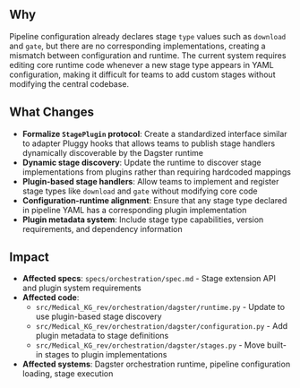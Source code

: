 ## Why

Pipeline configuration already declares stage `type` values such as `download` and `gate`, but there are no corresponding implementations, creating a mismatch between configuration and runtime. The current system requires editing core runtime code whenever a new stage type appears in YAML configuration, making it difficult for teams to add custom stages without modifying the central codebase.

## What Changes

- **Formalize `StagePlugin` protocol**: Create a standardized interface similar to adapter Pluggy hooks that allows teams to publish stage handlers dynamically discoverable by the Dagster runtime
- **Dynamic stage discovery**: Update the runtime to discover stage implementations from plugins rather than requiring hardcoded mappings
- **Plugin-based stage handlers**: Allow teams to implement and register stage types like `download` and `gate` without modifying core code
- **Configuration-runtime alignment**: Ensure that any stage type declared in pipeline YAML has a corresponding plugin implementation
- **Plugin metadata system**: Include stage type capabilities, version requirements, and dependency information

## Impact

- **Affected specs**: `specs/orchestration/spec.md` - Stage extension API and plugin system requirements
- **Affected code**:
  - `src/Medical_KG_rev/orchestration/dagster/runtime.py` - Update to use plugin-based stage discovery
  - `src/Medical_KG_rev/orchestration/dagster/configuration.py` - Add plugin metadata to stage definitions
  - `src/Medical_KG_rev/orchestration/dagster/stages.py` - Move built-in stages to plugin implementations
- **Affected systems**: Dagster orchestration runtime, pipeline configuration loading, stage execution

